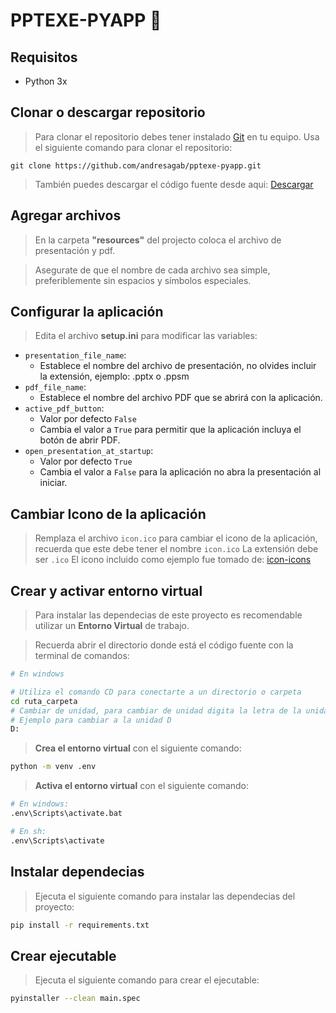 
<h1>PPTEXE-PYAPP 📖</h1>

## Requisitos
- Python 3x

## Clonar o descargar repositorio
> Para clonar el repositorio debes tener instalado [Git](https://git-scm.com/) en tu equipo. Usa el siguiente comando para clonar el repositorio:
```
git clone https://github.com/andresagab/pptexe-pyapp.git
```
> También puedes descargar el código fuente desde aqui: [Descargar](https://github.com/andresagab/pptexe-pyapp/archive/refs/heads/master.zip)

## Agregar archivos
> En la carpeta **"resources"** del projecto coloca el archivo de presentación y pdf.

> Asegurate de que el nombre de cada archivo sea simple, preferiblemente sin espacios y símbolos especiales.

## Configurar la aplicación
> Edita el archivo **setup.ini** para modificar las variables:
- `presentation_file_name`:
    - Establece el nombre del archivo de presentación, no olvides incluir la extensión, ejemplo: .pptx o .ppsm
- `pdf_file_name`:
    - Establece el nombre del archivo PDF que se abrirá con la aplicación.
- `active_pdf_button`:
    - Valor por defecto ```False```
    - Cambia el valor a ```True``` para permitir que la aplicación incluya el botón de abrir PDF.
- `open_presentation_at_startup`:
    - Valor por defecto ```True```
    - Cambia el valor a ```False``` para la aplicación no abra la presentación al iniciar.

## Cambiar Icono de la aplicación
> Remplaza el archivo `icon.ico` para cambiar el icono de la aplicación, recuerda que este debe tener el nombre `icon.ico`
> La extensión debe ser `.ico`
> El icono incluido como ejemplo fue tomado de: [icon-icons](https://icon-icons.com/es/download/51077/ICO/512/)

## Crear y activar entorno virtual
> Para instalar las dependecias de este proyecto es recomendable utilizar un **Entorno Virtual** de trabajo.

> Recuerda abrir el directorio donde está el código fuente con la terminal de comandos:
```sh
# En windows

# Utiliza el comando CD para conectarte a un directorio o carpeta
cd ruta_carpeta
# Cambiar de unidad, para cambiar de unidad digita la letra de la unidad junto con el símbolo 'dos puntos'
# Ejemplo para cambiar a la unidad D
D:
```

> **Crea el entorno virtual** con el siguiente comando: 
```sh
python -m venv .env
```

> **Activa el entorno virtual** con el siguiente comando:
```sh
# En windows:
.env\Scripts\activate.bat

# En sh:
.env\Scripts\activate
```

## Instalar dependecias
> Ejecuta el siguiente comando para instalar las dependecias del proyecto:
```sh
pip install -r requirements.txt
```

## Crear ejecutable

> Ejecuta el siguiente comando para crear el ejecutable:

```sh
pyinstaller --clean main.spec
```